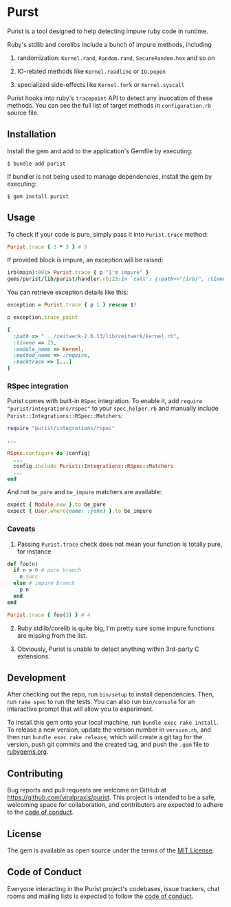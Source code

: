 # Purst

Purist is a tool designed to help detecting impure ruby code in runtime.

Ruby's stdlib and corelibs include a bunch of impure methods, including

1. randomization: `Kernel.rand`, `Random.rand`, `SecureRandom.hex` and so on

2. IO-related methods like `Kernel.readline` or `IO.popen`

3. specialized side-effects like `Kernel.fork` or `Kernel.syscall`

Purist hooks into ruby's `tracepoint` API to detect any invocation of these methods.
You can see the full list of target methods in `configuration.rb` source file.

## Installation

Install the gem and add to the application's Gemfile by executing:

    $ bundle add purist

If bundler is not being used to manage dependencies, install the gem by executing:

    $ gem install purist

## Usage

To check if your code is pure, simply pass it into `Purist.trace` method:

```ruby
Purist.trace { 3 * 3 } # 9
```

If provided block is impure, an exception will be raised:

```ruby
irb(main):001> Purist.trace { p "I'm impure" }
gems/purist/lib/purist/handler.rb:23:in `call': {:path=>"(irb)", :lineno=>1, :module_name=>Kernel, :method_name=>:p} (Purist::Errors::PurityViolationError)
```

You can retrieve exception details like this:

```ruby
exception = Purist.trace { p 1 } rescue $!

p exception.trace_point

{
  :path => ".../zeitwerk-2.6.13/lib/zeitwerk/kernel.rb",
  :lineno => 23,
  :module_name => Kernel,
  :method_name => :require,
  :backtrace => [...]
}
```

### RSpec integration

Purist comes with built-in `RSpec` integration. To enable it, add `require "purist/integrations/rspec"` to your
`spec_helper.rb` and manually include `Purist::Integrations::RSpec::Matchers`:

```ruby
require "purist/integrations/rspec"

...

RSpec.configure do |config|
  ...
  config.include Purist::Integrations::RSpec::Matchers
  ...
end
```

And not `be_pure` and `be_impure` matchers are available:

```ruby
expect { Module.new }.to be_pure
expect { User.where(name: :john) }.to be_impure
```

### Caveats

1. Passing `Purist.trace` check does not mean your function is totally pure, for instance

```ruby
def foo(n)
  if n > 0 # pure branch
    n.succ
  else # impure branch
    p n
  end
end

Purist.trace { foo(3) } # 4
```

2. Ruby stdlib/corelib is quite big, I'm pretty sure some impure functions are missing from the list.

3. Obviously, Purist is unable to detect anything within 3rd-party C extensions.

## Development

After checking out the repo, run `bin/setup` to install dependencies. Then, run `rake spec` to run the tests. You can also run `bin/console` for an interactive prompt that will allow you to experiment.

To install this gem onto your local machine, run `bundle exec rake install`. To release a new version, update the version number in `version.rb`, and then run `bundle exec rake release`, which will create a git tag for the version, push git commits and the created tag, and push the `.gem` file to [rubygems.org](https://rubygems.org).

## Contributing

Bug reports and pull requests are welcome on GitHub at https://github.com/viralpraxis/purist. This project is intended to be a safe, welcoming space for collaboration, and contributors are expected to adhere to the [code of conduct](https://github.com/viralpraxis/purist/blob/main/CODE_OF_CONDUCT.md).

## License

The gem is available as open source under the terms of the [MIT License](https://opensource.org/licenses/MIT).

## Code of Conduct

Everyone interacting in the Purist project's codebases, issue trackers, chat rooms and mailing lists is expected to follow the [code of conduct](https://github.com/viralpraxis/purist/blob/main/CODE_OF_CONDUCT.md).
